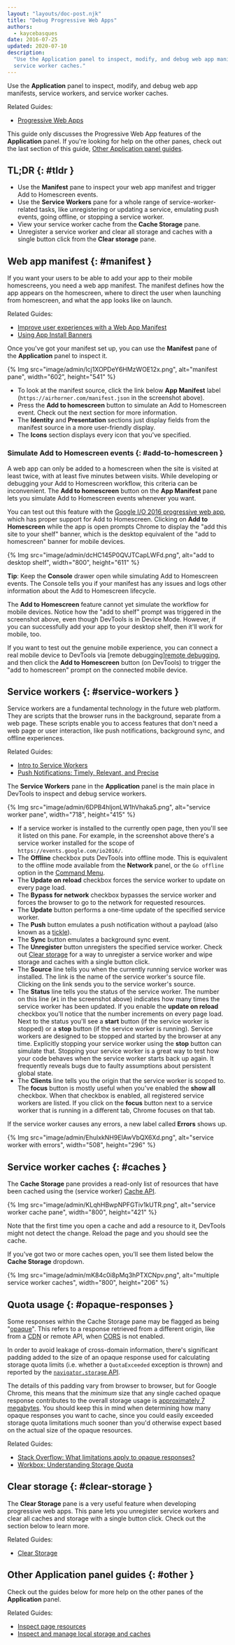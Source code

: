 ```yaml
---
layout: "layouts/doc-post.njk"
title: "Debug Progressive Web Apps"
authors:
  - kaycebasques
date: 2016-07-25
updated: 2020-07-10
description:
  "Use the Application panel to inspect, modify, and debug web app manifests, service workers, and
  service worker caches."
---
```


Use the **Application** panel to inspect, modify, and debug web app manifests, service workers, and
service worker caches.

Related Guides:

- [Progressive Web Apps][1]

This guide only discusses the Progressive Web App features of the **Application** panel. If you're
looking for help on the other panes, check out the last section of this guide, [Other Application
panel guides][2].

## TL;DR {: #tldr }

- Use the **Manifest** pane to inspect your web app manifest and trigger Add to Homescreen events.
- Use the **Service Workers** pane for a whole range of service-worker-related tasks, like
  unregistering or updating a service, emulating push events, going offline, or stopping a service
  worker.
- View your service worker cache from the **Cache Storage** pane.
- Unregister a service worker and clear all storage and caches with a single button click from the
  **Clear storage** pane.

## Web app manifest {: #manifest }

If you want your users to be able to add your app to their mobile homescreens, you need a web app
manifest. The manifest defines how the app appears on the homescreen, where to direct the user when
launching from homescreen, and what the app looks like on launch.

Related Guides:

- [Improve user experiences with a Web App Manifest][3]
- [Using App Install Banners][4]

Once you've got your manifest set up, you can use the **Manifest** pane of the **Application** panel
to inspect it.

{% Img src="image/admin/lcj1XOPDeY6HMzWOE12x.png", alt="manifest pane", width="602", height="541" %}

- To look at the manifest source, click the link below **App Manifest** label
  (`https://airhorner.com/manifest.json` in the screenshot above).
- Press the **Add to homescreen** button to simulate an Add to Homescreen event. Check out the next
  section for more information.
- The **Identity** and **Presentation** sections just display fields from the manifest source in a
  more user-friendly display.
- The **Icons** section displays every icon that you've specified.

### Simulate Add to Homescreen events {: #add-to-homescreen }

A web app can only be added to a homescreen when the site is visited at least twice, with at least
five minutes between visits. While developing or debugging your Add to Homescreen workflow, this
criteria can be inconvenient. The **Add to homescreen** button on the **App Manifest** pane lets you
simulate Add to Homescreen events whenever you want.

You can test out this feature with the [Google I/O 2016 progressive web app][5], which has proper
support for Add to Homescreen. Clicking on **Add to Homescreen** while the app is open prompts
Chrome to display the "add this site to your shelf" banner, which is the desktop equivalent of the
"add to homescreen" banner for mobile devices.

{% Img src="image/admin/dcHC145P0QVJTCapLWFd.png", alt="add to desktop shelf", width="800", height="611" %}

**Tip**: Keep the **Console** drawer open while simulating Add to Homescreen events. The Console
tells you if your manifest has any issues and logs other information about the Add to Homescreen
lifecycle.

The **Add to Homescreen** feature cannot yet simulate the workflow for mobile devices. Notice how
the "add to shelf" prompt was triggered in the screenshot above, even though DevTools is in Device
Mode. However, if you can successfully add your app to your desktop shelf, then it'll work for
mobile, too.

If you want to test out the genuine mobile experience, you can connect a real mobile device to
DevTools via \[remote debugging\][remote debugging][6], and then click the **Add to Homescreen**
button (on DevTools) to trigger the "add to homescreen" prompt on the connected mobile device.

## Service workers {: #service-workers }

Service workers are a fundamental technology in the future web platform. They are scripts that the
browser runs in the background, separate from a web page. These scripts enable you to access
features that don't need a web page or user interaction, like push notifications, background sync,
and offline experiences.

Related Guides:

- [Intro to Service Workers][7]
- [Push Notifications: Timely, Relevant, and Precise][8]

The **Service Workers** pane in the **Application** panel is the main place in DevTools to inspect
and debug service workers.

{% Img src="image/admin/6DPB4hljonLW1hVhaka5.png", alt="service worker pane", width="718", height="415" %}

- If a service worker is installed to the currently open page, then you'll see it listed on this
  pane. For example, in the screenshot above there's a service worker installed for the scope of
  `https://events.google.com/io2016/`.
- The **Offline** checkbox puts DevTools into offline mode. This is equivalent to the offline mode
  available from the **Network** panel, or the `Go offline` option in the [Command Menu][9].
- The **Update on reload** checkbox forces the service worker to update on every page load.
- The **Bypass for network** checkbox bypasses the service worker and forces the browser to go to
  the network for requested resources.
- The **Update** button performs a one-time update of the specified service worker.
- The **Push** button emulates a push notification without a payload (also known as a [tickle][10]).
- The **Sync** button emulates a background sync event.
- The **Unregister** button unregisters the specified service worker. Check out [Clear storage][11]
  for a way to unregister a service worker and wipe storage and caches with a single button click.
- The **Source** line tells you when the currently running service worker was installed. The link is
  the name of the service worker's source file. Clicking on the link sends you to the service
  worker's source.
- The **Status** line tells you the status of the service worker. The number on this line (`#1` in
  the screenshot above) indicates how many times the service worker has been updated. If you enable
  the **update on reload** checkbox you'll notice that the number increments on every page load.
  Next to the status you'll see a **start** button (if the service worker is stopped) or a **stop**
  button (if the service worker is running). Service workers are designed to be stopped and started
  by the browser at any time. Explicitly stopping your service worker using the **stop** button can
  simulate that. Stopping your service worker is a great way to test how your code behaves when the
  service worker starts back up again. It frequently reveals bugs due to faulty assumptions about
  persistent global state.
- The **Clients** line tells you the origin that the service worker is scoped to. The **focus**
  button is mostly useful when you've enabled the **show all** checkbox. When that checkbox is
  enabled, all registered service workers are listed. If you click on the **focus** button next to a
  service worker that is running in a different tab, Chrome focuses on that tab.

If the service worker causes any errors, a new label called **Errors** shows up.

{% Img src="image/admin/EhulxkNH9EIAwVbQX6Xd.png", alt="service worker with errors", width="508", height="296" %}

## Service worker caches {: #caches }

The **Cache Storage** pane provides a read-only list of resources that have been cached using the
(service worker) [Cache API][12].

{% Img src="image/admin/KLqhHBwpNPFGTiv1kUTR.png", alt="service worker cache pane", width="800", height="421" %}

Note that the first time you open a cache and add a resource to it, DevTools might not detect the
change. Reload the page and you should see the cache.

If you've got two or more caches open, you'll see them listed below the **Cache Storage** dropdown.

{% Img src="image/admin/mK84c0i8pMq3hPTXCNpv.png", alt="multiple service worker caches", width="800", height="206" %}

## Quota usage {: #opaque-responses }

Some responses within the Cache Storage pane may be flagged as being "[opaque][13]". This refers to
a response retrieved from a different origin, like from a [CDN][14] or remote API, when [CORS][15]
is not enabled.

In order to avoid leakage of cross-domain information, there's significant padding added to the size
of an opaque response used for calculating storage quota limits (i.e. whether a `QuotaExceeded`
exception is thrown) and reported by the [`navigator.storage` API][16].

The details of this padding vary from browser to browser, but for Google Chrome, this means that the
_minimum_ size that any single cached opaque response contributes to the overall storage usage is
[approximately 7 megabytes][17]. You should keep this in mind when determining how many opaque
responses you want to cache, since you could easily exceeded storage quota limitations much sooner
than you'd otherwise expect based on the actual size of the opaque resources.

Related Guides:

- [Stack Overflow: What limitations apply to opaque responses?][18]
- [Workbox: Understanding Storage Quota][19]

## Clear storage {: #clear-storage }

The **Clear Storage** pane is a very useful feature when developing progressive web apps. This pane
lets you unregister service workers and clear all caches and storage with a single button click.
Check out the section below to learn more.

Related Guides:

- [Clear Storage][20]

## Other Application panel guides {: #other }

Check out the guides below for more help on the other panes of the **Application** panel.

Related Guides:

- [Inspect page resources][21]
- [Inspect and manage local storage and caches][22]

[1]: /web/progressive-web-apps
[2]: #other
[3]: /web/fundamentals/web-app-manifest
[4]: /web/fundamentals/app-install-banners
[5]: https://events.google.com/io2016/
[6]: /web/tools/chrome-devtools/debug/remote-debugging/remote-debugging
[7]: /web/fundamentals/primers/service-worker
[8]: /web/fundamentals/push-notifications
[9]: /web/tools/chrome-devtools/ui#command-menu
[10]: /web/fundamentals/push-notifications/how-push-works
[11]: #clear-storage
[12]: https://developer.mozilla.org/en-US/docs/Web/API/Cache
[13]: /web/fundamentals/glossary#opaque-response
[14]: /web/fundamentals/glossary#CDN
[15]: https://fetch.spec.whatwg.org/#http-cors-protocol
[16]: /web/updates/2017/08/estimating-available-storage-space
[17]: https://bugs.chromium.org/p/chromium/issues/detail?id=796060#c17
[18]: https://stackoverflow.com/q/39109789/385997
[19]: /web/tools/workbox/guides/storage-quota#beware_of_opaque_responses
[20]: /web/tools/chrome-devtools/iterate/manage-data/local-storage#clear-storage
[21]: /web/tools/chrome-devtools/iterate/manage-data/page-resources
[22]: /web/tools/chrome-devtools/iterate/manage-data/local-storage
